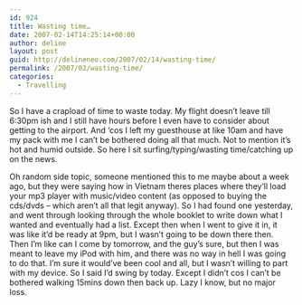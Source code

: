 ```yaml
---
id: 924
title: Wasting time…
date: 2007-02-14T14:25:14+00:00
author: deline
layout: post
guid: http://delineneo.com/2007/02/14/wasting-time/
permalink: /2007/02/wasting-time/
categories:
  - Travelling
---
```

So I have a crapload of time to waste today. My flight doesn&#8217;t leave till 6:30pm ish and I still have hours before I even have to consider about getting to the airport. And &#8216;cos I left my guesthouse at like 10am and have my pack with me I can&#8217;t be bothered doing all that much. Not to mention it&#8217;s hot and humid outside. So here I sit surfing/typing/wasting time/catching up on the news.

Oh random side topic, someone mentioned this to me maybe about a week ago, but they were saying how in Vietnam theres places where they&#8217;ll load your mp3 player with music/video content (as opposed to buying the cds/dvds &#8211; which aren&#8217;t all that legit anyway). So I had found one yesterday, and went through looking through the whole booklet to write down what I wanted and eventually had a list. Except then when I went to give it in, it was like it&#8217;d be ready at 9pm, but I wasn&#8217;t going to be down there then. Then I&#8217;m like can I come by tomorrow, and the guy&#8217;s sure, but then I was meant to leave my iPod with him, and there was no way in hell I was going to do that. I&#8217;m sure it would&#8217;ve been cool and all, but I wasn&#8217;t willing to part with my device. So I said I&#8217;d swing by today. Except I didn&#8217;t cos I can&#8217;t be bothered walking 15mins down then back up. Lazy I know, but no major loss.
